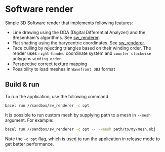 # Software render

Simple 3D Software render that implements following features:
- Line drawing using the DDA (Digital Differential Analyzer) and the Bresenham's algorithms. See [sw_renderer](../../sw_renderer/rasterisation_routines.h).
- Flat shading using the barycentric coordinates. See [sw_renderer](../../sw_renderer/rasterisation_routines.h).
- Face culling by rejecting triangles based on their winding order. The render uses `right-handed` coordinate system and `counter clockwise` polygons `winding order`.
- Perspective correct texture mapping
- Possibility to load meshes in `Wavefront OBJ` format

## Build & run

To run the application, use the following command:
```bash
bazel run //sandbox/sw_renderer -c opt
```

It is possible to run custom mesh by supplying path to a mesh in `--mesh` argument. For example:
```bash
bazel run //sandbox/sw_renderer -c opt -- --mesh path/to/my/mesh.obj
```

Note the `-c opt` flag, which is used to run the application in release mode to get better performance.
